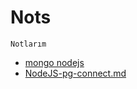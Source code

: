 # Nots
`Notlarım`
- [mongo nodejs](./NodeJS-MongoDB-connect.md)
- [NodeJS-pg-connect.md](./NodeJS-pg-connect.md)

